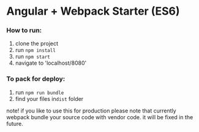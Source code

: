 # Angular + Webpack Starter (ES6)

### How to run:
1. clone the project
2. run `npm install`
3. run `npm start`
4. navigate to 'localhost/8080'

### To pack for deploy:
1. run `npm run bundle`
2. find your files in`dist` folder

note! 
if you like to use this for production please note that
currently webpack bundle your source code with vendor code.
it will be fixed in the future.



   